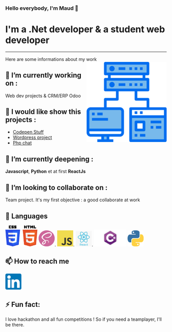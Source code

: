 ### Hello everybody, I'm Maud 👋

<!--
**Maud-Pixel/Maud-Pixel** is a ✨ _special_ ✨ repository because its `README.md` (this file) appears on your GitHub profile.-->
# I'm a .Net developer & a student web developer
______________________________

Here are some informations about my work                                         <img align="right" src="https://raw.githubusercontent.com/Maud-Pixel/Maud-Pixel/master/images/stockage-informatique.png" width="250">

 🔭 I’m currently working on :
--------------------------------
  Web dev projects & CRM/ERP
  Odoo 
  
  🧰 I would like show this projects :
 -------------------------------------
 - [Codepen Stuff](https://codepen.io/maud-leleux)
 - [Wordpress project](http://malabas.byethost7.com/)
 - [Php chat]( https://guarded-plains-37375.herokuapp.com/)
  
🌱 I’m currently deepening :
---------------------------------
  **Javascript**, **Python** et at first **ReactJs**
  
👯 I’m looking to collaborate on :
----------------------------------
   Team project.  It's my first objective : a 
   good collaborate at work

 💬 Languages
------------------
<img src="https://github.com/Maud-Pixel/Maud-Pixel/blob/master/images/logoHtml.jpeg" width="100">  <img src="https://raw.githubusercontent.com/Maud-Pixel/Maud-Pixel/master/images/logoSass.png" width="50">. <img src="https://raw.githubusercontent.com/Maud-Pixel/Maud-Pixel/master/images/logoJS.png" width="50">. <img src="https://raw.githubusercontent.com/Maud-Pixel/Maud-Pixel/master/images/664-6644509_icon-react-js-logo-hd-png-download.png" width="50">. <img src="https://raw.githubusercontent.com/Maud-Pixel/Maud-Pixel/master/images/logoCNet.png" width="100"> <img src="https://raw.githubusercontent.com/Maud-Pixel/Maud-Pixel/master/images/language-logo-python-44976.png" width="50">

📫 How to reach me 
------------------
 <a href="https://www.linkedin.com/in/maud-leleux/"><img src="https://raw.githubusercontent.com/Maud-Pixel/Maud-Pixel/master/images/linkedin.png" width="50"><a>

⚡ Fun fact:
------------
I love hackathon and all fun 
competitions ! So if you need a teamplayer, I'll be there.

